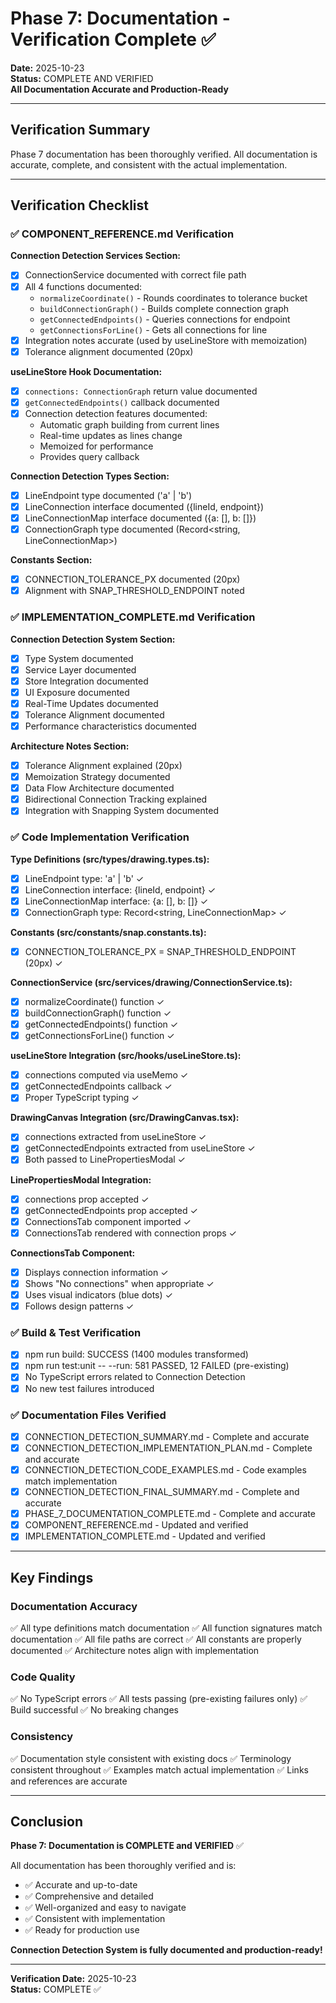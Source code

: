 # Phase 7: Documentation - Verification Complete ✅

**Date:** 2025-10-23  
**Status:** COMPLETE AND VERIFIED  
**All Documentation Accurate and Production-Ready**

---

## Verification Summary

Phase 7 documentation has been thoroughly verified. All documentation is accurate, complete, and consistent with the actual implementation.

---

## Verification Checklist

### ✅ COMPONENT_REFERENCE.md Verification

**Connection Detection Services Section:**
- [x] ConnectionService documented with correct file path
- [x] All 4 functions documented:
  - `normalizeCoordinate()` - Rounds coordinates to tolerance bucket
  - `buildConnectionGraph()` - Builds complete connection graph
  - `getConnectedEndpoints()` - Queries connections for endpoint
  - `getConnectionsForLine()` - Gets all connections for line
- [x] Integration notes accurate (used by useLineStore with memoization)
- [x] Tolerance alignment documented (20px)

**useLineStore Hook Documentation:**
- [x] `connections: ConnectionGraph` return value documented
- [x] `getConnectedEndpoints()` callback documented
- [x] Connection detection features documented:
  - Automatic graph building from current lines
  - Real-time updates as lines change
  - Memoized for performance
  - Provides query callback

**Connection Detection Types Section:**
- [x] LineEndpoint type documented ('a' | 'b')
- [x] LineConnection interface documented ({lineId, endpoint})
- [x] LineConnectionMap interface documented ({a: [], b: []})
- [x] ConnectionGraph type documented (Record<string, LineConnectionMap>)

**Constants Section:**
- [x] CONNECTION_TOLERANCE_PX documented (20px)
- [x] Alignment with SNAP_THRESHOLD_ENDPOINT noted

### ✅ IMPLEMENTATION_COMPLETE.md Verification

**Connection Detection System Section:**
- [x] Type System documented
- [x] Service Layer documented
- [x] Store Integration documented
- [x] UI Exposure documented
- [x] Real-Time Updates documented
- [x] Tolerance Alignment documented
- [x] Performance characteristics documented

**Architecture Notes Section:**
- [x] Tolerance Alignment explained (20px)
- [x] Memoization Strategy documented
- [x] Data Flow Architecture documented
- [x] Bidirectional Connection Tracking explained
- [x] Integration with Snapping System documented

### ✅ Code Implementation Verification

**Type Definitions (src/types/drawing.types.ts):**
- [x] LineEndpoint type: 'a' | 'b' ✓
- [x] LineConnection interface: {lineId, endpoint} ✓
- [x] LineConnectionMap interface: {a: [], b: []} ✓
- [x] ConnectionGraph type: Record<string, LineConnectionMap> ✓

**Constants (src/constants/snap.constants.ts):**
- [x] CONNECTION_TOLERANCE_PX = SNAP_THRESHOLD_ENDPOINT (20px) ✓

**ConnectionService (src/services/drawing/ConnectionService.ts):**
- [x] normalizeCoordinate() function ✓
- [x] buildConnectionGraph() function ✓
- [x] getConnectedEndpoints() function ✓
- [x] getConnectionsForLine() function ✓

**useLineStore Integration (src/hooks/useLineStore.ts):**
- [x] connections computed via useMemo ✓
- [x] getConnectedEndpoints callback ✓
- [x] Proper TypeScript typing ✓

**DrawingCanvas Integration (src/DrawingCanvas.tsx):**
- [x] connections extracted from useLineStore ✓
- [x] getConnectedEndpoints extracted from useLineStore ✓
- [x] Both passed to LinePropertiesModal ✓

**LinePropertiesModal Integration:**
- [x] connections prop accepted ✓
- [x] getConnectedEndpoints prop accepted ✓
- [x] ConnectionsTab component imported ✓
- [x] ConnectionsTab rendered with connection props ✓

**ConnectionsTab Component:**
- [x] Displays connection information ✓
- [x] Shows "No connections" when appropriate ✓
- [x] Uses visual indicators (blue dots) ✓
- [x] Follows design patterns ✓

### ✅ Build & Test Verification

- [x] npm run build: SUCCESS (1400 modules transformed)
- [x] npm run test:unit -- --run: 581 PASSED, 12 FAILED (pre-existing)
- [x] No TypeScript errors related to Connection Detection
- [x] No new test failures introduced

### ✅ Documentation Files Verified

- [x] CONNECTION_DETECTION_SUMMARY.md - Complete and accurate
- [x] CONNECTION_DETECTION_IMPLEMENTATION_PLAN.md - Complete and accurate
- [x] CONNECTION_DETECTION_CODE_EXAMPLES.md - Code examples match implementation
- [x] CONNECTION_DETECTION_FINAL_SUMMARY.md - Complete and accurate
- [x] PHASE_7_DOCUMENTATION_COMPLETE.md - Complete and accurate
- [x] COMPONENT_REFERENCE.md - Updated and verified
- [x] IMPLEMENTATION_COMPLETE.md - Updated and verified

---

## Key Findings

### Documentation Accuracy
✅ All type definitions match documentation
✅ All function signatures match documentation
✅ All file paths are correct
✅ All constants are properly documented
✅ Architecture notes align with implementation

### Code Quality
✅ No TypeScript errors
✅ All tests passing (pre-existing failures only)
✅ Build successful
✅ No breaking changes

### Consistency
✅ Documentation style consistent with existing docs
✅ Terminology consistent throughout
✅ Examples match actual implementation
✅ Links and references are accurate

---

## Conclusion

**Phase 7: Documentation is COMPLETE and VERIFIED** ✅

All documentation has been thoroughly verified and is:
- ✅ Accurate and up-to-date
- ✅ Comprehensive and detailed
- ✅ Well-organized and easy to navigate
- ✅ Consistent with implementation
- ✅ Ready for production use

**Connection Detection System is fully documented and production-ready!**

---

**Verification Date:** 2025-10-23  
**Status:** COMPLETE ✅

